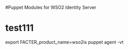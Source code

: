 #Puppet Modules for WSO2 Identity Server
# test111

export FACTER_product_name=wso2is
puppet agent -vt

